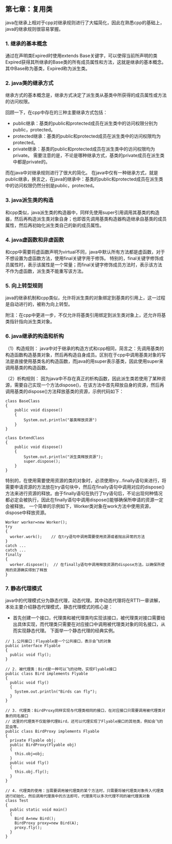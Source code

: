 ## 第七章：复用类

java在继承上相对于cpp对继承规则进行了大幅简化，因此在熟悉cpp的基础上，java的继承规则很容易掌握。

### 1. 继承的基本概念
通过在声明类Expired时使用extends Base关键字，可以使得当前所声明的类Expired获得其所继承的Base类的所有成员属性和方法，这就是继承的基本概念。其中Base称为基类，Expired称为派生类。

### 2. java类的继承方式
继承方式的基本概念是，继承方式决定了派生类从基类中所获得的成员属性或方法的访问权限。

回顾一下，在cpp中存在的三种主要继承方式包括：
+ public继承：基类的public和protected成员在派生类中的访问权限分别为public，protected。
+ protected继承：基类的public和protected成员在派生类中的访问权限均为protected。
+ private继承：基类的public和protected成员在派生类中的访问权限均为private。
需要注意的是，不论是哪种继承方式，基类的private成员在派生类中都是private的。

而在java中对继承规则进行了很大的简化。
在java中仅有一种继承方式，就是public继承，换言之，在java的继承中：基类的public和protected成员在派生类中的访问权限仍然分别是public，protected。

### 3. java派生类的构造
和cpp类似，java派生类的构造器中，同样先使用super引用调用其基类的构造器，然后再构造派生类对象自身；也即首先调用基类构造器构造继承自基类的成员属性，然后再初始化派生类自己的新的成员属性。

### 4. java虚函数和非虚函数
和cpp中需要将虚函数声明为virtual不同，java中默认所有方法都是虚函数，对于不想设置为虚函数方法，使用final关键字用于修饰。
特别的，final关键字修饰成员属性时，表示该属性是一个常量；而final关键字修饰成员方法时，表示该方法不作为虚函数，派生类不能重写该方法。

### 5. 向上转型规则
java的继承机制和cpp类似，允许将派生类的对象绑定到基类的引用上，这一过程是自动进行的，被称为向上转型。

附注：在cpp中更进一步，不仅允许将基类引用绑定到派生类对象上，还允许将基类指针指向派生类对象。

### 6. java继承的构造和析构
  （1）构造规则：
  java中对于继承的构造方式和cpp相同，简言之：先调用基类的构造函数构造基类对象，然后再构造自身成员。区别在于cpp中调用基类对象的写法是直接使用基类名的构造函数，而java的用super表示基类，因此使用super来调用基类的构造函数。

  （2）析构规则：
  因为java中不存在真正的析构函数，因此派生类若使用了某种资源，需要自己实现一个方法dispose()，在该方法中首先释放自身的资源，然后再调用基类的dispose()方法释放基类的资源，示例代码如下：

```
class BaseClass
{
    public void dispose()
    {
        System.out.println("基类释放资源")
    }
}

class ExtendClass
{
    public void dispose()
    {
        System.out.println("派生类释放资源");
        super.dispose();
    }
}
```
  
  特别的，在使用需要使用资源的类的对象时，必须使用try...finally语句来进行，将需要申请资源的方法放在try语句块中，然后在finally语句中调用对应的dispose()方法来进行资源的释放。由于finally语句在执行了try语句后，不论出现何种情况都必定会被执行，因此在finally语句中调用dispose()能够确保所申请的资源一定会被释放。
  一个简单的示例如下，Worker类对象在work方法中使用资源，dispose中释放资源。
  ```
  Worker worker=new Worker();
  try
  {
    worker.work();    // 在try语句中调用需要使用资源或者抛出异常的方法
  }
  catch ...
  catch ...
  finally
  {
    worker.dispose();  // 在finally语句中调用释放资源的dispose方法，以确保所使用的资源确实得到了释放
  }
  ```
  
### 7. 静态代理模式
java中的代理模式分为静态代理，动态代理。其中动态代理将在RTTI一章讲解，本处主要介绍静态代理模式，静态代理模式的核心是：
+ 首先创建一个接口，代理类和被代理类均实现该接口，被代理类对接口需要给出具体实现，而代理类只需要在对应接口中调用被代理类对象的同名接口，从而实现静态代理。
下面举一个静态代理的经典实例。

```
// 1.公共接口：Flayable是一个公共接口，表示会飞的对象
public interface Flyable
{
  public void fly();
}

// 2. 被代理类：Bird是一种可以飞的动物，实现Flyable接口
public class Bird implements Flyable
{
  public void fly()
  {
    System.out.println("Birds can fly");
  }
}

// 3. 代理类：BirdProxy同样实现与代理类相同的接口，在对应接口只需要调用被代理类对象的同名接口
// 这里的代理类不仅能够代理Bird，还可以代理实现了Flyable接口的其他类，例如会飞的昆虫等。
public class BirdProxy implements Flyable
{
  private Flyable obj;
  public BirdProxy(Flyable obj) 
  {
    this.obj=obj;
  }
  public void fly()
  {
    this.obj.fly();
  }
}

// 4. 代理类的使用：当需要调用被代理类的某个方法时，只需要将被代理类对象传入代理类进行初始化，然后调用代理类中的方法即可，代理类可以多次代理不同的被代理类对象
class Test
{
  public static void main()
  {
    Bird A=new Bird();
    BirdProxy proxy=new Bird(A);
    proxy.fly();
  }
}
```


